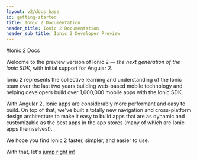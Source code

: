 ```yaml
---
layout: v2/docs_base
id: getting-started
title: Ionic 2 Documentation
header_title: Ionic 2 Documentation
header_sub_title: Ionic 2 Developer Preview
---
```


#Ionic 2 Docs

Welcome to the preview version of Ionic 2 &mdash; *the next generation of the Ionic SDK*, with initial support for Angular 2.

Ionic 2 represents the collective learning and understanding of the Ionic team over the last two years building web-based mobile technology and helping developers build over 1,000,000 mobile apps with the Ionic SDK.

With Angular 2, Ionic apps are considerably more performant and easy to build. On top of that, we've built a totally new navigation and cross-platform design architecture to make it easy to build apps that are as dynamic and customizable as the best apps in the app stores (many of which are Ionic apps themselves!).

We hope you find Ionic 2 faster, simpler, and easier to use.

With that, let's [jump right in!](getting-started)
